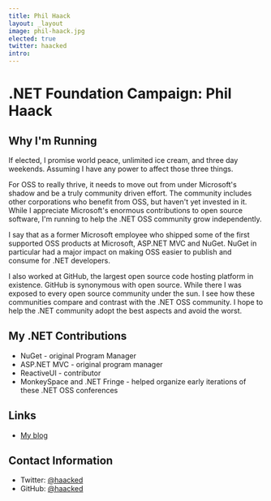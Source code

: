 ```yaml
---
title: Phil Haack
layout: _layout
image: phil-haack.jpg
elected: true
twitter: haacked
intro:
---
```


# .NET Foundation Campaign: Phil Haack

## Why I'm Running
If elected, I promise world peace, unlimited ice cream, and three day weekends. Assuming I have any power to affect those three things.

For OSS to really thrive, it needs to move out from under Microsoft's shadow and be a truly community driven effort. The community includes other corporations who benefit from OSS, but haven't yet invested in it. While I appreciate Microsoft's enormous contributions to open source software, I'm running to help the .NET OSS community grow independently.

I say that as a former Microsoft employee who shipped some of the first supported OSS products at Microsoft, ASP.NET MVC and NuGet. NuGet in particular had a major impact on making OSS easier to publish and consume for .NET developers.

I also worked at GitHub, the largest open source code hosting platform in existence. GitHub is synonymous with open source. While there I was exposed to every open source community under the sun. I see how these communities compare and contrast with the .NET OSS community. I hope to help the .NET community adopt the best aspects and avoid the worst.

## My .NET Contributions
* NuGet - original Program Manager
* ASP.NET MVC - original program manager
* ReactiveUI - contributor
* MonkeySpace and .NET Fringe - helped organize early iterations of these .NET OSS conferences

## Links
* [My blog](https://haacked.com/)

## Contact Information
* Twitter: [@haacked](https://twitter.com/haacked)
* GitHub: [@haacked](https://github.com/haacked)
